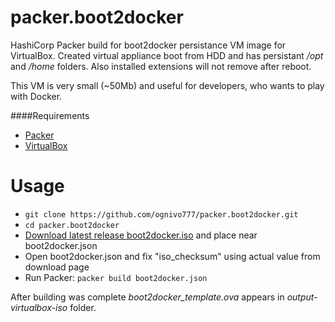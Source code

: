 # packer.boot2docker
HashiCorp Packer build for boot2docker persistance VM image for VirtualBox. Created virtual appliance boot from HDD and has persistant */opt* and */home* folders. Also installed extensions will not remove after reboot.

This VM is very small (~50Mb) and useful for developers, who wants to play with Docker.

####Requirements
* [Packer](#packer) 
* [VirtualBox](#virtualbox)

# Usage
* `git clone https://github.com/ognivo777/packer.boot2docker.git`
* `cd packer.boot2docker`
* [Download latest release boot2docker.iso](https://github.com/boot2docker/boot2docker/releases/latest) and place near boot2docker.json
* Open boot2docker.json and fix "iso_checksum" using actual value from download page
* Run Packer: `packer build boot2docker.json`

After building was complete *boot2docker_template.ova* appears in *output-virtualbox-iso* folder.
